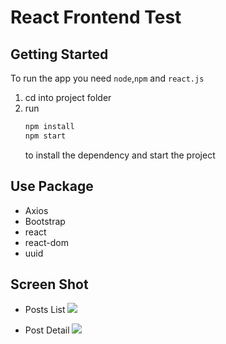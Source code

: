 # React Frontend Test

## Getting Started
To run the app you need `node`,`npm` and `react.js`

1. cd into project folder
2. run 
    ``` cmd
    npm install
    npm start
    ```
    to install the dependency and start the project

## Use Package
* Axios
* Bootstrap
* react
* react-dom
* uuid

## Screen Shot

* Posts List
![](https://i.imgur.com/chIRIfR.png)

* Post Detail
![](https://i.imgur.com/FqV5qoA.png)
